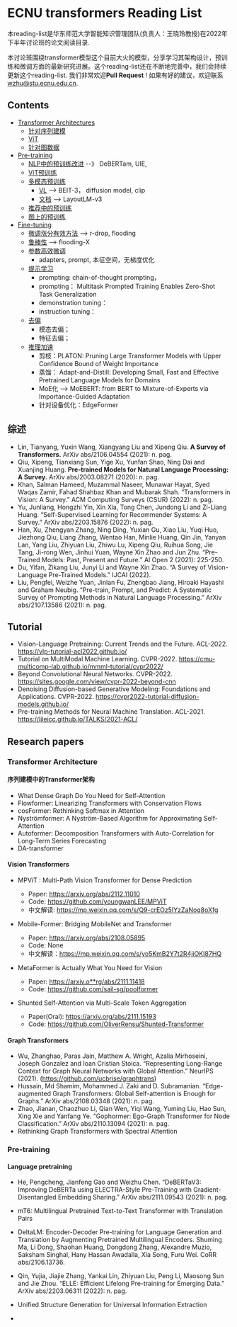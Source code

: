 # ECNU transformers Reading List

本reading-list是华东师范大学智能知识管理团队(负责人：王晓玲教授)在2022年下半年讨论班的论文阅读目录.

本讨论班围绕transformer模型这个目前大火的模型，分享学习其架构设计，预训练和微调方面的最新研究进展。这个reading-list还在不断地完善中，我们会持续更新这个reading-list. 我们非常欢迎**Pull Request** ! 如果有好的建议，欢迎联系 wzhu@stu.ecnu.edu.cn.


## Contents
* [Transformer Architectures](#xxx)
    * [针对序列建模](#xxx)
    * [ViT](#)
    * [针对图数据](#xxx)
 * [Pre-training](#)
    * [NLP中的预训练改进](#)  --》 DeBERTam, UIE,  
    * [ViT预训练](#)
    * [多模态预训练](#xxxx)
        * [VL](#xxx)    --> BEIT-3， diffusion model, clip
        * [文档](#xxxx)    --> LayoutLM-v3
    * [推荐中的预训练](#xxxx)
    * [图上的预训练](#xxxx)
* [Fine-tuning](#ML)
    * [微调涨分有效方法](#xxxx)  --> r-drop, flooding
    * [鲁棒性](#xxxx)    --> flooding-X
    * [参数高效微调](#xxxxxx)
      * adapters, prompt, 本征空间，无梯度优化
    * [提示学习](#xxxxxx)
      * prompting: chain-of-thought prompting， 
      * prompting： Multitask Prompted Training Enables Zero-Shot Task Generalization
      * demonstration tuning：
      * instruction tuning：
    * [去偏](#xxxx)
      * 模态去偏；
      * 特征去偏；
    * [推理加速](#xxxx)
      * 剪枝：PLATON: Pruning Large Transformer Models with Upper Confidence Bound of Weight Importance
      * 蒸馏： Adapt-and-Distill: Developing Small, Fast and Effective Pretrained Language Models for Domains
      * MoE化  --> MoEBERT: from BERT to Mixture-of-Experts via Importance-Guided Adaptation
      * 针对设备优化：EdgeFormer


<h2 id="surveys">综述</h2>

* Lin, Tianyang, Yuxin Wang, Xiangyang Liu and Xipeng Qiu. **A Survey of Transformers.** ArXiv abs/2106.04554 (2021): n. pag.
* Qiu, Xipeng, Tianxiang Sun, Yige Xu, Yunfan Shao, Ning Dai and Xuanjing Huang. **Pre-trained Models for Natural Language Processing: A Survey.** ArXiv abs/2003.08271 (2020): n. pag.
* Khan, Salman Hameed, Muzammal Naseer, Munawar Hayat, Syed Waqas Zamir, Fahad Shahbaz Khan and Mubarak Shah. “Transformers in Vision: A Survey.” ACM Computing Surveys (CSUR) (2022): n. pag.
* Yu, Junliang, Hongzhi Yin, Xin Xia, Tong Chen, Jundong Li and Zi-Liang Huang. “Self-Supervised Learning for Recommender Systems: A Survey.” ArXiv abs/2203.15876 (2022): n. pag.
* Han, Xu, Zhengyan Zhang, Ning Ding, Yuxian Gu, Xiao Liu, Yuqi Huo, Jiezhong Qiu, Liang Zhang, Wentao Han, Minlie Huang, Qin Jin, Yanyan Lan, Yang Liu, Zhiyuan Liu, Zhiwu Lu, Xipeng Qiu, Ruihua Song, Jie Tang, Ji-rong Wen, Jinhui Yuan, Wayne Xin Zhao and Jun Zhu. “Pre-Trained Models: Past, Present and Future.” AI Open 2 (2021): 225-250.
* Du, Yifan, Zikang Liu, Junyi Li and Wayne Xin Zhao. “A Survey of Vision-Language Pre-Trained Models.” IJCAI (2022).
* Liu, Pengfei, Weizhe Yuan, Jinlan Fu, Zhengbao Jiang, Hiroaki Hayashi and Graham Neubig. “Pre-train, Prompt, and Predict: A Systematic Survey of Prompting Methods in Natural Language Processing.” ArXiv abs/2107.13586 (2021): n. pag.

<h2 id="tutorial">Tutorial</h2>

* Vision-Language Pretraining: Current Trends and the Future. ACL-2022. https://vlp-tutorial-acl2022.github.io/
* Tutorial on MultiModal Machine Learning. CVPR-2022. https://cmu-multicomp-lab.github.io/mmml-tutorial/cvpr2022/
* Beyond Convolutional Neural Networks. CVPR-2022. https://sites.google.com/view/cvpr-2022-beyond-cnn
* Denoising Diffusion-based Generative Modeling: Foundations and Applications. CVPR-2022. https://cvpr2022-tutorial-diffusion-models.github.io/
* Pre-training Methods for Neural Machine Translation. ACL-2021. https://lileicc.github.io/TALKS/2021-ACL/



<h2 id="research_papers">Research papers</h2>


<h3 id="Transformer_architecture">Transformer Architecture</h3>


<h4 id="Transformer_on_sequence">序列建模中的Transformer架构</h4>

* What Dense Graph Do You Need for Self-Attention
* Flowformer: Linearizing Transformers with Conservation Flows
* cosFormer: Rethinking Softmax in Attention
* Nyströmformer: A Nyström-Based Algorithm for Approximating Self-Attention
* Autoformer: Decomposition Transformers with Auto-Correlation for Long-Term Series Forecasting
* DA-transformer


<h4 id="vit">Vision Transformers</h4>

* MPViT : Multi-Path Vision Transformer for Dense Prediction
  - Paper: https://arxiv.org/abs/2112.11010
  - Code: https://github.com/youngwanLEE/MPViT
  - 中文解读: https://mp.weixin.qq.com/s/Q9-crEOz5IYzZaNoq8oXfg

* Mobile-Former: Bridging MobileNet and Transformer
  - Paper: https://arxiv.org/abs/2108.05895
  - Code: None
  - 中文解读：https://mp.weixin.qq.com/s/yo5KmB2Y7t2R4jiOKI87HQ

* MetaFormer is Actually What You Need for Vision
  - Paper: https://arxiv.o**rg/abs/2111.11418
  - Code: https://github.com/sail-sg/poolformer

* Shunted Self-Attention via Multi-Scale Token Aggregation
  - Paper(Oral): https://arxiv.org/abs/2111.15193
  - Code: https://github.com/OliverRensu/Shunted-Transformer


<h4 id="graph_transformers">Graph Transformers</h4>

* Wu, Zhanghao, Paras Jain, Matthew A. Wright, Azalia Mirhoseini, Joseph Gonzalez and Ioan Cristian Stoica. “Representing Long-Range Context for Graph Neural Networks with Global Attention.” NeurIPS (2021). (https://github.com/ucbrise/graphtrans)
* Hussain, Md Shamim, Mohammed J. Zaki and D. Subramanian. “Edge-augmented Graph Transformers: Global Self-attention is Enough for Graphs.” ArXiv abs/2108.03348 (2021): n. pag.
* Zhao, Jianan, Chaozhuo Li, Qian Wen, Yiqi Wang, Yuming Liu, Hao Sun, Xing Xie and Yanfang Ye. “Gophormer: Ego-Graph Transformer for Node Classification.” ArXiv abs/2110.13094 (2021): n. pag.
* Rethinking Graph Transformers with Spectral Attention


<h3 id="pretraining">Pre-training</h3>

<h4 id="language_pretraining">Language pretraining</h4>

* He, Pengcheng, Jianfeng Gao and Weizhu Chen. “DeBERTaV3: Improving DeBERTa using ELECTRA-Style Pre-Training with Gradient-Disentangled Embedding Sharing.” ArXiv abs/2111.09543 (2021): n. pag.
* mT6: Multilingual Pretrained Text-to-Text Transformer with Translation Pairs
* DeltaLM: Encoder-Decoder Pre-training for Language Generation and Translation by Augmenting Pretrained Multilingual Encoders. Shuming Ma, Li Dong, Shaohan Huang, Dongdong Zhang, Alexandre Muzio, Saksham Singhal, Hany Hassan Awadalla, Xia Song, Furu Wei. CoRR abs/2106.13736.
* Qin, Yujia, Jiajie Zhang, Yankai Lin, Zhiyuan Liu, Peng Li, Maosong Sun and Jie Zhou. “ELLE: Efficient Lifelong Pre-training for Emerging Data.” ArXiv abs/2203.06311 (2022): n. pag.
* Unified Structure Generation for Universal Information Extraction




* 



